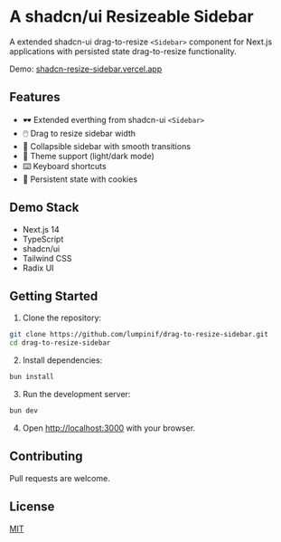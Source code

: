 # A shadcn/ui Resizeable Sidebar

A extended shadcn-ui drag-to-resize `<Sidebar>` component for Next.js applications with persisted state drag-to-resize functionality.

Demo: [shadcn-resize-sidebar.vercel.app](shadcn-resize-sidebar.vercel.app)

## Features

- 🕶️ Extended everthing from shadcn-ui `<Sidebar>`
- 🖱️ Drag to resize sidebar width
- 🔄 Collapsible sidebar with smooth transitions
- 🎨 Theme support (light/dark mode)
- ⌨️ Keyboard shortcuts
- 🍪 Persistent state with cookies

## Demo Stack

- Next.js 14
- TypeScript
- shadcn/ui
- Tailwind CSS
- Radix UI

## Getting Started

1. Clone the repository:

```bash
git clone https://github.com/lumpinif/drag-to-resize-sidebar.git
cd drag-to-resize-sidebar
```

2. Install dependencies:

```bash
bun install
```

3. Run the development server:

```bash
bun dev
```

4. Open [http://localhost:3000](http://localhost:3000) with your browser.

## Contributing

Pull requests are welcome.

## License

[MIT](https://choosealicense.com/licenses/mit/)
